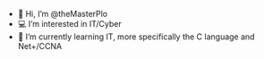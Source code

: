 - 👋 Hi, I’m @theMasterPlo
- 💻 I’m interested in IT/Cyber
- 🧠 I’m currently learning IT, more specifically the C language and Net+/CCNA


<!---
theMasterPlo/theMasterPlo is a ✨ special ✨ repository because its `README.md` (this file) appears on your GitHub profile.
You can click the Preview link to take a look at your changes.
--->
